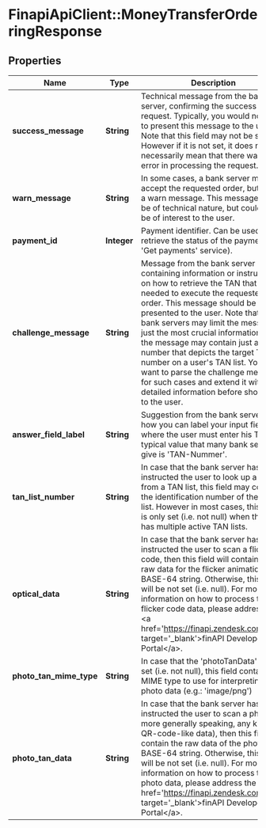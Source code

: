 # FinapiApiClient::MoneyTransferOrderingResponse

## Properties
Name | Type | Description | Notes
------------ | ------------- | ------------- | -------------
**success_message** | **String** | Technical message from the bank server, confirming the success of the request. Typically, you would not want to present this message to the user. Note that this field may not be set. However if it is not set, it does not necessarily mean that there was an error in processing the request. | [optional] 
**warn_message** | **String** | In some cases, a bank server may accept the requested order, but return a warn message. This message may be of technical nature, but could also be of interest to the user. | [optional] 
**payment_id** | **Integer** | Payment identifier. Can be used to retrieve the status of the payment (see &#39;Get payments&#39; service). | 
**challenge_message** | **String** | Message from the bank server containing information or instructions on how to retrieve the TAN that is needed to execute the requested order. This message should be presented to the user. Note that some bank servers may limit the message to just the most crucial information, e.g. the message may contain just a single number that depicts the target TAN number on a user&#39;s TAN list. You may want to parse the challenge message for such cases and extend it with more detailed information before showing it to the user. | [optional] 
**answer_field_label** | **String** | Suggestion from the bank server on how you can label your input field where the user must enter his TAN. A typical value that many bank servers give is &#39;TAN-Nummer&#39;. | [optional] 
**tan_list_number** | **String** | In case that the bank server has instructed the user to look up a TAN from a TAN list, this field may contain the identification number of the TAN list. However in most cases, this field is only set (i.e. not null) when the user has multiple active TAN lists. | [optional] 
**optical_data** | **String** | In case that the bank server has instructed the user to scan a flicker code, then this field will contain the raw data for the flicker animation as a BASE-64 string. Otherwise, this field will be not set (i.e. null). For more information on how to process the flicker code data, please address the &lt;a href&#x3D;&#39;https://finapi.zendesk.com&#39; target&#x3D;&#39;_blank&#39;&gt;finAPI Developer Portal&lt;/a&gt;. | [optional] 
**photo_tan_mime_type** | **String** | In case that the &#39;photoTanData&#39; field is set (i.e. not null), this field contains the MIME type to use for interpreting the photo data (e.g.: &#39;image/png&#39;) | [optional] 
**photo_tan_data** | **String** | In case that the bank server has instructed the user to scan a photo (or more generally speaking, any kind of QR-code-like data), then this field will contain the raw data of the photo as a BASE-64 string. Otherwise, this field will be not set (i.e. null). For more information on how to process the photo data, please address the &lt;a href&#x3D;&#39;https://finapi.zendesk.com&#39; target&#x3D;&#39;_blank&#39;&gt;finAPI Developer Portal&lt;/a&gt;. | [optional] 


